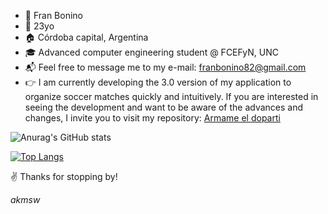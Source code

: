 - 👋  Fran Bonino
- 🌳  23yo
- 🏠  Córdoba capital, Argentina
- 🎓  Advanced computer engineering student @ FCEFyN, UNC
- :mailbox_with_mail:  Feel free to message me to my e-mail: franbonino82@gmail.com
- 👉  I am currently developing the 3.0 version of my application to organize soccer matches quickly and intuitively. If you are interested in seeing the development and want to be aware of the advances and changes, I invite you to visit my repository: [Armame el doparti](https://github.com/akmsw/Armame-el-doparti)

![Anurag's GitHub stats](https://github-readme-stats.vercel.app/api?username=akmsw&show_icons=true&count_private=true&theme=tokyonight)

[![Top Langs](https://github-readme-stats.vercel.app/api/top-langs/?username=akmsw&langs_count=6&theme=tokyonight&layout=compact)](https://github.com/anuraghazra/github-readme-stats)

  ✌️  Thanks for stopping by!
  
  _akmsw_
